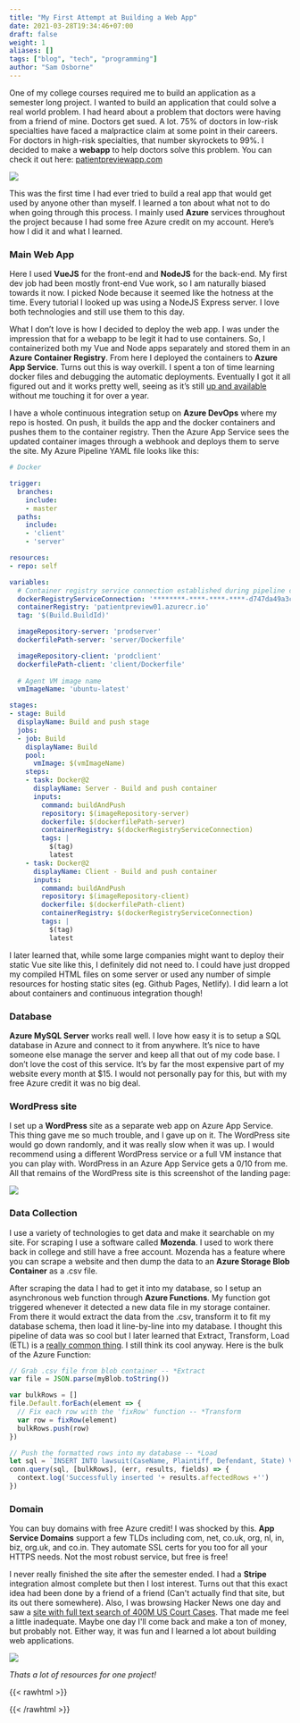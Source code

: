 ```yaml
---
title: "My First Attempt at Building a Web App"
date: 2021-03-28T19:34:46+07:00
draft: false
weight: 1
aliases: []
tags: ["blog", "tech", "programming"]
author: "Sam Osborne"
---
```

One of my college courses required me to build an application as a semester long project. I wanted to build an application that could solve a real world problem. I had heard about a problem that doctors were having from a friend of mine. Doctors get sued. A lot. 75% of doctors in low-risk specialties have faced a malpractice claim at some point in their careers. For doctors in high-risk specialties, that number skyrockets to 99%. I decided to make a **webapp** to help doctors solve this problem. You can check it out here: [patientpreviewapp.com](https://app.patientpreviewapp.com/search)  

![](https://i.imgur.com/x6mZOzh.png)

This was the first time I had ever tried to build a real app that would get used by anyone other than myself. I learned a ton about what not to do when going through this process. I mainly used **Azure** services throughout the project because I had some free Azure credit on my account. Here’s how I did it and what I learned.  

### Main Web App
Here I used **VueJS** for the front-end and **NodeJS** for the back-end. My first dev job had been mostly front-end Vue work, so I am naturally biased towards it now. I picked Node because it seemed like the hotness at the time. Every tutorial I looked up was using a NodeJS Express server. I love both technologies and still use them to this day.  

What I don’t love is how I decided to deploy the web app. I was under the impression that for a webapp to be legit it had to use containers. So, I containerized both my Vue and Node apps separately and stored them in an **Azure Container Registry**. From here I deployed the containers to **Azure App Service**. Turns out this is way overkill. I spent a ton of time learning docker files and debugging the automatic deployments. Eventually I got it all figured out and it works pretty well, seeing as it’s still [up and available](https://app.patientpreviewapp.com/search) without me touching it for over a year. 

I have a whole continuous integration setup on **Azure DevOps** where my repo is hosted. On push, it builds the app and the docker containers and pushes them to the container registry. Then the Azure App Service sees the updated container images through a webhook and deploys them to serve the site. My Azure Pipeline YAML file looks like this: 
```yml
# Docker

trigger:
  branches:
    include:
    - master
  paths:
    include:
    - 'client'
    - 'server'

resources:
- repo: self

variables:
  # Container registry service connection established during pipeline creation
  dockerRegistryServiceConnection: '********-****-****-****-d747da49a3cd'
  containerRegistry: 'patientpreview01.azurecr.io'
  tag: '$(Build.BuildId)'

  imageRepository-server: 'prodserver'
  dockerfilePath-server: 'server/Dockerfile'

  imageRepository-client: 'prodclient'
  dockerfilePath-client: 'client/Dockerfile'
  
  # Agent VM image name
  vmImageName: 'ubuntu-latest'

stages:
- stage: Build
  displayName: Build and push stage
  jobs:  
  - job: Build
    displayName: Build
    pool:
      vmImage: $(vmImageName)
    steps:
    - task: Docker@2
      displayName: Server - Build and push container
      inputs:
        command: buildAndPush
        repository: $(imageRepository-server)
        dockerfile: $(dockerfilePath-server)
        containerRegistry: $(dockerRegistryServiceConnection)
        tags: |
          $(tag)
          latest
    - task: Docker@2
      displayName: Client - Build and push container
      inputs:
        command: buildAndPush
        repository: $(imageRepository-client)
        dockerfile: $(dockerfilePath-client)
        containerRegistry: $(dockerRegistryServiceConnection)
        tags: |
          $(tag)
          latest
```  

I later learned that, while some large companies might want to deploy their static Vue site like this, I definitely did not need to. I could have just dropped my compiled HTML files on some server or used any number of simple resources for hosting static sites (eg. Github Pages, Netlify). I did learn a lot about containers and continuous integration though!

### Database
**Azure MySQL Server** works reall well. I love how easy it is to setup a SQL database in Azure and connect to it from anywhere. It’s nice to have someone else manage the server and keep all that out of my code base. I don’t love the cost of this service. It’s by far the most expensive part of my website every month at $15. I would not personally pay for this, but with my free Azure credit it was no big deal. 

### WordPress site
I set up a **WordPress** site as a separate web app on Azure App Service. This thing gave me so much trouble, and I gave up on it. The WordPress site would go down randomly, and it was really slow when it was up. I would recommend using a different WordPress service or a full VM instance that you can play with. WordPress in an Azure App Service gets a 0/10 from me. All that remains of the WordPress site is this screenshot of the landing page:

![](https://i.imgur.com/tzYdToc.png)  

### Data Collection
I use a variety of technologies to get data and make it searchable on my site. For scraping I use a software called **Mozenda**. I used to work there back in college and still have a free account. Mozenda has a feature where you can scrape a website and then dump the data to an **Azure Storage Blob Container** as a .csv file.  

After scraping the data I had to get it into my database, so I setup an asynchronous web function through **Azure Functions**. My function got triggered whenever it detected a new data file in my storage container. From there it would extract the data from the .csv, transform it to fit my database schema, then load it line-by-line into my database. I thought this pipeline of data was so cool but I later learned that Extract, Transform, Load (ETL) is a [really common thing](https://en.wikipedia.org/wiki/Extract,_transform,_load). I still think its cool anyway. Here is the bulk of the Azure Function:  

```javascript
// Grab .csv file from blob container -- *Extract
var file = JSON.parse(myBlob.toString())

var bulkRows = []
file.Default.forEach(element => {
  // Fix each row with the 'fixRow' function -- *Transform
  var row = fixRow(element)
  bulkRows.push(row)
})

// Push the formatted rows into my database -- *Load
let sql = `INSERT INTO lawsuit(CaseName, Plaintiff, Defendant, State) VALUES ?`
conn.query(sql, [bulkRows], (err, results, fields) => {
  context.log('Successfully inserted '+ results.affectedRows +'')
})
```  

### Domain
You can buy domains with free Azure credit! I was shocked by this. **App Service Domains** support a few TLDs including com, net, co.uk, org, nl, in, biz, org.uk, and co.in. They automate SSL certs for you too for all your HTTPS needs. Not the most robust service, but free is free!

I never really finished the site after the semester ended. I had a **Stripe** integration almost complete but then I lost interest. Turns out that this exact idea had been done by a friend of a friend (Can't actually find that site, but its out there somewhere). Also, I was browsing Hacker News one day and saw a [site with full text search of 400M US Court Cases](https://news.ycombinator.com/item?id=25150702). That made me feel a little inadequate. Maybe one day I'll come back and make a ton of money, but probably not. Either way, it was fun and I learned a lot about building web applications.


![](https://i.imgur.com/8xKuKAG.png)

*Thats a lot of resources for one project!*  

{{< rawhtml >}} <div class="sender-form-field" data-sender-form-id="kmn016jtbk8dvdlywpd"></div> {{< /rawhtml >}}